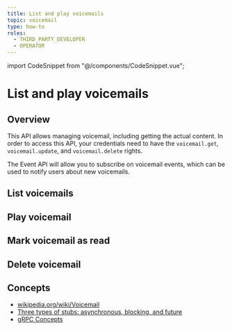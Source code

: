 ```yaml
---
title: List and play voicemails
topic: voicemail
type: how-to
roles:
  - THIRD_PARTY_DEVELOPER
  - OPERATOR
---
```

import CodeSnippet from "@/components/CodeSnippet.vue";

# List and play voicemails

## Overview
This API allows managing voicemail, including getting the actual content. In order to access this API,
your credentials need to have the `voicemail.get`, `voicemail.update`, and `voicemail.delete` rights.

The Event API will allow you to subscribe on voicemail events, which can be used to notify users about new voicemails.

<DemoConfigurer />

## List voicemails
<CodeSnippet
  grpcurlOperator="https://github.com/working-group-two/docs.wgtwo.com/blob/master/examples/grpcurl/operator/voicemail/list-voicemail.sh"
  grpcurlThirdpartydev="https://github.com/working-group-two/docs.wgtwo.com/blob/master/examples/grpcurl/thirdpartydev/voicemail/list-voicemail.sh"
  :kotlinDeps="['event-grpc', 'utils-grpc']"
  kotlinOperator="https://github.com/working-group-two/docs.wgtwo.com/blob/master/examples/kotlin/operator/voicemail/src/main/kotlin/ListVoicemail.kt"
  kotlinThirdpartydev="https://github.com/working-group-two/docs.wgtwo.com/blob/master/examples/kotlin/thirdpartydev/voicemail/src/main/kotlin/ListVoicemail.kt"
  />

## Play voicemail
<CodeSnippet
  grpcurlOperator="https://github.com/working-group-two/docs.wgtwo.com/blob/master/examples/grpcurl/operator/voicemail/play-voicemail.sh"
  grpcurlThirdpartydev="https://github.com/working-group-two/docs.wgtwo.com/blob/master/examples/grpcurl/thirdpartydev/voicemail/play-voicemail.sh"
  :kotlinDeps="['event-grpc', 'utils-grpc']"
  kotlinOperator="https://github.com/working-group-two/docs.wgtwo.com/blob/master/examples/kotlin/operator/voicemail/src/main/kotlin/PlayVoicemail.kt"
  kotlinThirdpartydev="https://github.com/working-group-two/docs.wgtwo.com/blob/master/examples/kotlin/thirdpartydev/voicemail/src/main/kotlin/PlayVoicemail.kt"
  />


## Mark voicemail as read
<CodeSnippet
  grpcurlOperator="https://github.com/working-group-two/docs.wgtwo.com/blob/master/examples/grpcurl/operator/voicemail/mark-voicemail-as-read.sh"
  grpcurlThirdpartydev="https://github.com/working-group-two/docs.wgtwo.com/blob/master/examples/grpcurl/thirdpartydev/voicemail/mark-voicemail-as-read.sh"
  :kotlinDeps="['event-grpc', 'utils-grpc']"
  kotlinOperator="https://github.com/working-group-two/docs.wgtwo.com/blob/master/examples/kotlin/operator/voicemail/src/main/kotlin/MarkVoicemailAsRead.kt"
  kotlinThirdpartydev="https://github.com/working-group-two/docs.wgtwo.com/blob/master/examples/kotlin/thirdpartydev/voicemail/src/main/kotlin/MarkVoicemailAsRead.kt"
  />

## Delete voicemail
<CodeSnippet
  grpcurlOperator="https://github.com/working-group-two/docs.wgtwo.com/blob/master/examples/grpcurl/operator/voicemail/delete-voicemail.sh"
  grpcurlThirdpartydev="https://github.com/working-group-two/docs.wgtwo.com/blob/master/examples/grpcurl/thirdpartydev/voicemail/delete-voicemail.sh"
  :kotlinDeps="['event-grpc', 'utils-grpc']"
  kotlinOperator="https://github.com/working-group-two/docs.wgtwo.com/blob/master/examples/kotlin/operator/voicemail/src/main/kotlin/DeleteVoicemail.kt"
  kotlinThirdpartydev="https://github.com/working-group-two/docs.wgtwo.com/blob/master/examples/kotlin/thirdpartydev/voicemail/src/main/kotlin/DeleteVoicemail.kt"
  />

## Concepts
* [wikipedia.org/wiki/Voicemail](https://en.wikipedia.org/wiki/Voicemail)
* [Three types of stubs: asynchronous, blocking, and future](https://grpc.io/docs/reference/java/generated-code/)
* [gRPC Concepts](https://grpc.io/docs/guides/concepts/)
